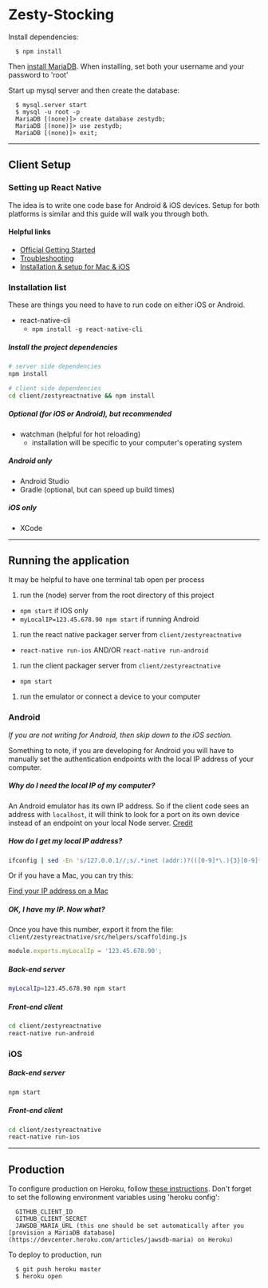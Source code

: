 # Zesty-Stocking

Install dependencies:

      $ npm install

Then [install MariaDB](https://mariadb.com/kb/en/mariadb/building-mariadb-on-mac-os-x-using-homebrew/). When installing, set both your username and your password to 'root'


Start up mysql server and then create the database:

      $ mysql.server start
      $ mysql -u root -p
      MariaDB [(none)]> create database zestydb;
      MariaDB [(none)]> use zestydb;
      MariaDB [(none)]> exit;

---

## Client Setup

### Setting up React Native

The idea is to write one code base for Android & iOS devices. Setup for both
platforms is similar and this guide will walk you through both.

#### Helpful links

* [Official Getting Started](https://facebook.github.io/react-native/docs/getting-started.html)
* [Troubleshooting](http://facebook.github.io/react-native/docs/troubleshooting.html)
* [Installation & setup for Mac & iOS](https://github.com/checkraiser/beginning-react-native/blob/master/1.Installation_and_setup.md)

### Installation list

These are things you need to have to run code on either iOS or Android.

* react-native-cli
  * `npm install -g react-native-cli`

##### Install the project dependencies

```sh
# server side dependencies
npm install

# client side dependencies
cd client/zestyreactnative && npm install
```

##### Optional (for iOS or Android), but recommended  

* watchman (helpful for hot reloading)
  * installation will be specific to your computer's operating system

##### Android only

* Android Studio
* Gradle (optional, but can speed up build times)

##### iOS only

* XCode

---

## Running the application

It may be helpful to have one terminal tab open per process

1. run the (node) server from the root directory of this project
  * `npm start` if IOS only
  * `myLocalIP=123.45.678.90 npm start` if running Android
1. run the react native packager server from `client/zestyreactnative`
  * `react-native run-ios` AND/OR `react-native run-android`
1. run the client packager server from `client/zestyreactnative`
  * `npm start`
1. run the emulator or connect a device to your computer

### Android

*If you are not writing for Android, then skip down to the iOS section.*

Something to note, if you are developing for Android you will have to
manually set the authentication endpoints with the local IP address of your
computer.

##### Why do I need the local IP of my computer?

An Android emulator has its own IP address. So if the client code sees an
address with `localhost`, it will think to look for a port on its own device
instead of an endpoint on your local Node server. [Credit](http://stackoverflow.com/a/33978246/2908123)

##### How do I get my local IP address?

``` sh
ifconfig | sed -En 's/127.0.0.1//;s/.*inet (addr:)?(([0-9]*\.){3}[0-9]*).*/\2/p'
```

Or if you have a Mac, you can try this:

[Find your IP address on a Mac](http://www.wikihow.com/Find-Your-IP-Address-on-a-Mac)

##### OK, I have my IP. Now what?

Once you have this number, export it from the file:
`client/zestyreactnative/src/helpers/scaffolding.js`

```js
module.exports.myLocalIp = '123.45.678.90';
```

##### Back-end server

```sh
myLocalIp=123.45.678.90 npm start
```

##### Front-end client

```sh
cd client/zestyreactnative
react-native run-android
```

### iOS

##### Back-end server

```sh
npm start
```

##### Front-end client

```sh
cd client/zestyreactnative
react-native run-ios
```

---

## Production

To configure production on Heroku, follow [these instructions](https://devcenter.heroku.com/articles/getting-started-with-nodejs#introduction). Don't forget to set the following environment variables using 'heroku config':

      GITHUB_CLIENT_ID
      GITHUB_CLIENT_SECRET
      JAWSDB_MARIA_URL (this one should be set automatically after you [provision a MariaDB database](https://devcenter.heroku.com/articles/jawsdb-maria) on Heroku)



To deploy to production, run

      $ git push heroku master
      $ heroku open

